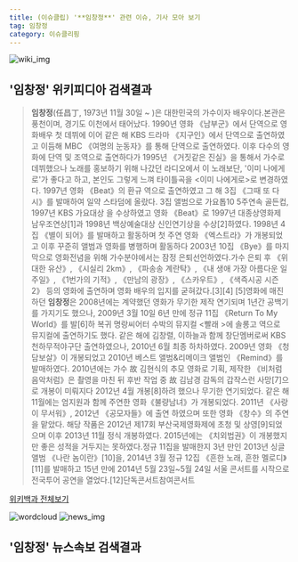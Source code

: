 ```yaml
---
title: (이슈클립) '**임창정**' 관련 이슈, 기사 모아 보기
tag: 임창정
category: 이슈클리핑
---
```

![wiki_img](https://user-images.githubusercontent.com/42597476/44503234-41136a80-a6d0-11e8-9071-6fc6418eafe4.png)
## **'**임창정**'** 위키피디아 검색결과
>**임창정**(任昌丁, 1973년 11월 30일 ~ )은 대한민국의 가수이자 배우이다.본관은 풍천이며, 경기도 이천에서 태어났다. 1990년 영화 《남부군》에서 단역으로 영화배우 첫 데뷔에 이어 같은 해 KBS 드라마 《지구인》에서 단역으로 출연하였고 이듬해 MBC 《여명의 눈동자》를 통해 단역으로 출연하였다. 이후 다수의 영화에 단역 및 조역으로 출연하다가 1995년 《거짓같은 진실》을 통해서 가수로 데뷔했으나 노래를 홍보하기 위해 나갔던 라디오에서 이 노래보단, '이미 나에게로'가 좋다고 하고, 본인도 그렇게 느껴 타이틀곡을 <이미 나에게로>로 변경하였다. 1997년 영화 《Beat》의 환규 역으로 출연하였고 그 해 3집 《그때 또 다시》를 발매하여 일약 스타덤에 올랐다. 3집 앨범으로 가요톱10 5주연속 골든컵, 1997년 KBS 가요대상 을 수상하였고 영화 《Beat》로 1997년 대종상영화제 남우조연상[1]과 1998년 백상예술대상 신인연기상을 수상[2]하였다. 1998년 4집 《별이 되어》를 발매하고 활동하며 첫 주연 영화 《엑스트라》가 개봉되었고 이후 꾸준히 앨범과 영화를 병행하며 활동하다 2003년 10집 《Bye》를 마지막으로 영화전념을 위해 가수분야에서는 잠정 은퇴선언하였다.가수 은퇴 후 《위대한 유산》, 《시실리 2km》, 《파송송 계란탁》, 《내 생애 가장 아름다운 일주일》, 《1번가의 기적》, 《만남의 광장》, 《스카우트》, 《색즉시공 시즌 2》 등의 영화에 출연하며 영화 배우의 입지를 굳혀갔다.[3][4] [5]영화에 매진하던 **임창정**은 2008년에는 계약했던 영화가 무기한 제작 연기되며 1년간 공백기를 가지기도 했으나, 2009년 3월 10일 6년 만에 정규 11집 《Return To My World》를 발[6]하 복귀 명랑씨어터 수박의 뮤지컬 <빨래 >에 솔롱고 역으로 뮤지컬에 출연하기도 했다. 같은 해에 김창렬, 이하늘과 함께 창단멤버로써 KBS 천하무적야구단 출연하였으나, 2010년 6월 최종 하차하였다. 2009년 영화 《청담보살》이 개봉되었고 2010년 베스트 앨범&리메이크 앨범인 《Remind》를 발매하였다. 2010년에는 가수 故 김현식의 추모 영화로 기획, 제작한 《비처럼 음악처럼》은 촬영을 마친 뒤 후반 작업 중 故 김남경 감독의 갑작스런 사망[7]으로 개봉이 미뤄지다 2012년 4월 개봉[8]하려 했으나 무기한 연기되었다. 같은 해 11월에는 엄지원과 함께 주연한 영화《불량남녀》가 개봉되었다. 2011년 《사랑이 무서워》, 2012년 《공모자들》에 출연 하였으며 또한 영화 《창수》의 주연을 맡았다. 해당 작품은 2012년 제17회 부산국제영화제에 초청 및 상영[9]되었으며 이후 2013년 11월 정식 개봉하였다. 2015년에는 《치외법권》이 개봉했지만 좋은 성적을 거두지는 못하였다.정규 11집을 발매한지 3년 만인 2013년 싱글 앨범 《나란 놈이란》[10]을, 2014년 3월 정규 12집 《흔한 노래, 흔한 멜로디》[11]를 발매하고 15년 만에 2014년 5월 23일~5월 24일 서울 콘서트를 시작으로 전국투어 공연을 열었다.[12]단독콘서트참여콘서트

<a href="https://ko.wikipedia.org/wiki/임창정" target="_blank">위키백과 전체보기</a>

![wordcloud](https://s3.ap-northeast-2.amazonaws.com/lyrics101-wordcloud/2018-09-24-1537717520.png)
![news_img](https://user-images.githubusercontent.com/42597476/44507050-1206f400-a6e4-11e8-8d98-7ffbfebb353f.png)
## **'**임창정**'** 뉴스속보 검색결과

